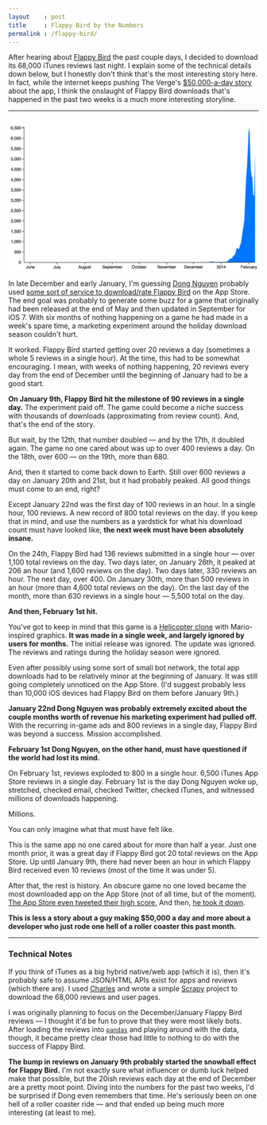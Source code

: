 ```yaml
---
layout    : post
title     : Flappy Bird by the Numbers
permalink : /flappy-bird/
---
```


After hearing about [Flappy Bird][app] the past couple days, I decided to download its 68,000 iTunes reviews last night. I explain some of the technical details down below, but I honestly don't think that's the most interesting story here. In fact, while the internet keeps pushing The Verge's [$50,000-a-day story][verge] about the app, I think the onslaught of Flappy Bird downloads that's happened in the past two weeks is a much more interesting storyline.

[app]: http://en.wikipedia.org/wiki/Flappy_Bird
[verge]: http://www.theverge.com/2014/2/5/5383708/flappy-bird-revenue-50-k-per-day-dong-nguyen-interview

---

![Flappy Bird Daily Reviews (US App Store)][graph]

[graph]: /img/flappy_bird.png

In late December and early January, I'm guessing [Dong Nguyen][dongatory] probably used [some sort of service to download/rate Flappy Bird][bots] on the App Store. The end goal was probably to generate some buzz for a game that originally had been released at the end of May and then updated in September for iOS 7. With six months of nothing happening on a game he had made in a week's spare time, a marketing experiment around the holiday download season couldn't hurt.

[bots]: http://www.bluecloudsolutions.com/blog/flappy-birds-smoke-mirrors-scamming-app-store/
[dongatory]: https://twitter.com/dongatory

It worked. Flappy Bird started getting over 20 reviews a day (sometimes a whole 5 reviews in a single hour). At the time, this had to be somewhat encouraging. I mean, with weeks of nothing happening, 20 reviews every day from the end of December until the beginning of January had to be a good start.

**On January 9th, Flappy Bird hit the milestone of 90 reviews in a single day.** The experiment paid off. The game could become a niche success with thousands of downloads (approximating from review count). And, that's the end of the story.

But wait, by the 12th, that number doubled — and by the 17th, it doubled again. The game no one cared about was up to over 400 reviews a day. On the 18th, over 600 — on the 19th, more than 680.

And, then it started to come back down to Earth. Still over 600 reviews a day on January 20th and 21st, but it had probably peaked. All good things must come to an end, right?

Except January 22nd was the first day of 100 reviews in an hour. In a single hour, 100 reviews. A new record of 800 total reviews on the day. If you keep that in mind, and use the numbers as a yardstick for what his download count must have looked like, **the next week must have been absolutely insane.**

On the 24th, Flappy Bird had 136 reviews submitted in a single hour — over 1,100 total reviews on the day. Two days later, on January 26th, it peaked at 206 an hour (and 1,600 reviews on the day). Two days later, 330 reviews an hour. The next day, over 400. On January 30th, more than 500 reviews in an hour (more than 4,600 total reviews on the day). On the last day of the month, more than 630 reviews in a single hour — 5,500 total on the day.

**And then, February 1st hit.**

You've got to keep in mind that this game is a [Helicopter clone][helicopter] with Mario-inspired graphics. **It was made in a single week, and largely ignored by users for months.** The initial release was ignored. The update was ignored. The reviews and ratings during the holiday season were ignored.

[helicopter]: http://helicoptergame.net

Even after possibly using some sort of small bot network, the total app downloads had to be relatively minor at the beginning of January. It was still going completely unnoticed on the App Store. (I'd suggest probably less than 10,000 iOS devices had Flappy Bird on them before January 9th.)

**January 22nd Dong Nguyen was probably extremely excited about the couple months worth of revenue his marketing experiment had pulled off.** With the recurring in-game ads and 800 reviews in a single day, Flappy Bird was beyond a success. Mission accomplished.

**February 1st Dong Nguyen, on the other hand, must have questioned if the world had lost its mind.**

On February 1st, reviews exploded to 800 in a single hour. 6,500 iTunes App Store reviews in a single day. February 1st is the day Dong Nguyen woke up, stretched, checked email, checked Twitter, checked iTunes, and witnessed millions of downloads happening.

Millions.

You can only imagine what that must have felt like.

This is the same app no one cared about for more than half a year. Just one month prior, it was a great day if Flappy Bird got 20 total reviews on the App Store. Up until January 9th, there had never been an hour in which Flappy Bird received even 10 reviews (most of the time it was under 5).

After that, the rest is history. An obscure game no one loved became the most downloaded app on the App Store (not of all time, but of the moment). [The App Store even tweeted their high score.][tweet] And then, [he took it down][removed].

[tweet]: https://twitter.com/AppStore/status/431537791642918912
[removed]: http://www.macrumors.com/2014/02/09/flappy-bird-removed/

**This is less a story about a guy making $50,000 a day and more about a developer who just rode one hell of a roller coaster this past month.**

---

### Technical Notes

If you think of iTunes as a big hybrid native/web app (which it is), then it's probably safe to assume JSON/HTML APIs exist for apps and reviews (which there are). I used [Charles][charles] and wrote a simple [Scrapy][scrapy] project to download the 68,000 reviews and user pages.

[charles]: http://www.charlesproxy.com
[scrapy]: http://doc.scrapy.org/en/latest/

I was originally planning to focus on the December/January Flappy Bird reviews — I thought it'd be fun to prove that they were most likely bots. After loading the reviews into [`pandas`][pandas] and playing around with the data, though, it became pretty clear those had little to nothing to do with the success of Flappy Bird.

[pandas]: http://pandas.pydata.org

**The bump in reviews on January 9th probably started the snowball effect for Flappy Bird.** I'm not exactly sure what influencer or dumb luck helped make that possible, but the 20ish reviews each day at the end of December are a pretty moot point. Diving into the numbers for the past two weeks, I'd be surprised if Dong even remembers that time. He's seriously been on one hell of a roller coaster ride — and that ended up being much more interesting (at least to me).
